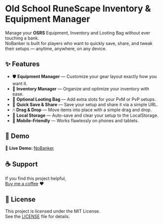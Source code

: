 # Old School RuneScape Inventory & Equipment Manager

Manage your **OSRS** Equipment, Inventory and Looting Bag without ever touching a bank.  
NoBanker is built for players who want to quickly save, share, and tweak their setups — anytime, anywhere, on any device.

## ✨ Features
- 🛡 **Equipment Manager** — Customize your gear layout exactly how you want it.
- 🎒 **Inventory Manager** — Organize and optimize your inventory with ease.
- 👜 **Optional Looting Bag** — Add extra slots for your PvM or PvP setups.
- 🔗 **Quick Save & Share** — Save your setup and share it via a simple URL.
- 🖱 **Drag & Drop** — Move items into place with a simple drag and drop.
- 🚀 **Local Storage** — Auto-save and clear your setup to the LocalStorage.
- 📱 **Mobile-Friendly** — Works flawlessly on phones and tablets.

## 🚀 Demo
🔗 **Live Demo:** [NoBanker](https://nobanker.online/)

## ☕ Support
If you find this project helpful,  
[Buy me a coffee](https://buymeacoffee.com/mythuim) ❤️

## 📜 License
This project is licensed under the MIT License.  
See the [LICENSE](LICENSE) file for details.
